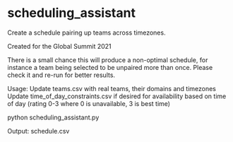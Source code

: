 # scheduling_assistant

Create a schedule pairing up teams across timezones.

Created for the Global Summit 2021

There is a small chance this will produce a non-optimal schedule, for instance a team being selected to be unpaired more than once. Please check it and re-run for better results.

Usage: 
  Update teams.csv with real teams, their domains and timezones
  Update time_of_day_constraints.csv if desired for availability based on time of day (rating 0-3 where 0 is unavailable, 3 is best time)
  
  python scheduling_assistant.py 
  
  Output: schedule.csv

